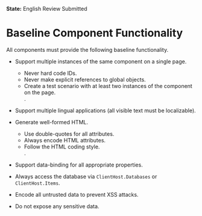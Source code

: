 **State:** English Review Submitted

# Baseline Component Functionality #

All components must provide the following baseline functionality.

- Support multiple instances of the same component on a single page.

    + Never hard code IDs.
    + Never make explicit references to global objects.
    + Create a test scenario with at least two instances of the component on the page.  
.
- Support multiple lingual applications (all visible text must be localizable).

- Generate well-formed HTML.

    + Use double-quotes for all attributes.
    + Always encode HTML attributes.
    + Follow the HTML coding style.  
.
- Support data-binding for all appropriate properties.

- Always access the database via `ClientHost.Databases` or `ClientHost.Items`.

- Encode all untrusted data to prevent XSS attacks.

- Do not expose any sensitive data.
